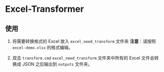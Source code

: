 # Excel-Transformer

## 使用
1. 将需要转换格式的 Excel 放入 `excel_need_transform` 文件夹
**注意**：请按照 `excel-demo.xlsx` 的格式编辑。

2. 双击 `transform.cmd`
`excel_need_transform` 文件夹中所有的 Excel 文件会转换成 JSON 之后输出到 `outputs` 文件夹。